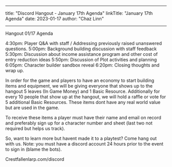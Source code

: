 
---
title: "Discord Hangout - January 17th Agenda"
linkTitle: "January 17th Agenda"
date: 2023-01-17
author: "Chaz Linn"

---

Hangout 01/17 Agenda

4:30pm:    Player Q&A with staff / Addressing previously raised unanswered questions.
5:00pm:    Background building discussion with staff feedback
5:30pm:    Discussion about income assistance program and other cost of entry reduction ideas
5:50pm:    Discussion of Plot activities and planning
6:05pm:    Character builder sandbox reveal
6:20pm:    Closing thoughts and wrap up.

In order for the game and players to have an economy to start building items and equipment, we will be giving everyone that shows up to the hangout 5 leaves (In Game Money) and 1 Basic Resource.  Additionally for every 10 people that show up at the hangout, we will hold a raffle or vote for 5 additional Basic Resources.  These items dont have any real world value but are used in the game.

To receive these items a player must have their name and email on record and preferably sign up for a character number and sheet (last two not required but helps us track).

So, want to learn more but havent made it to a playtest? Come hang out with us. Note: you must have a discord account 24 hours prior to the event to sign in (blame the bots). 

Crestfallenlarp.com/discord


